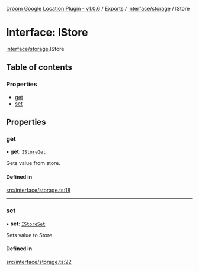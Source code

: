 [Droom Google Location Plugin - v1.0.6](../README.md) / [Exports](../modules.md) / [interface/storage](../modules/interface_storage.md) / IStore

# Interface: IStore

[interface/storage](../modules/interface_storage.md).IStore

## Table of contents

### Properties

- [get](interface_storage.IStore.md#get)
- [set](interface_storage.IStore.md#set)

## Properties

### get

• **get**: [`IStoreGet`](../modules/interface_storage.md#istoreget)

Gets value from store.

#### Defined in

[src/interface/storage.ts:18](https://github.com/hitendrarao/location/blob/0bcac8f/src/interface/storage.ts#L18)

___

### set

• **set**: [`IStoreSet`](../modules/interface_storage.md#istoreset)

Sets value to Store.

#### Defined in

[src/interface/storage.ts:22](https://github.com/hitendrarao/location/blob/0bcac8f/src/interface/storage.ts#L22)
